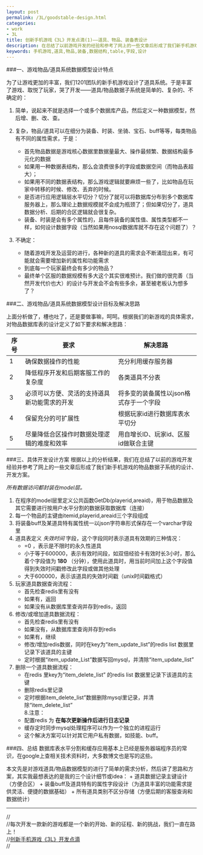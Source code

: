 ```yaml
---
layout: post
permalink: /3L/goodstable-design.html
categories:
- work 
- 3L
title: 创新手机游戏《3L》开发点滴(1)——道具、物品、装备表设计
description: 在总结了以前游戏开发的经验和参考了网上的一些文章后形成了我们新手机游戏的物品数据表（或道具表、装备表）设计方案。
keywords: 手机游戏,道具,物品,装备,数据结构,table,字段,设计
---
```



###一、游戏物品/道具系统数据模型设计特点

为了让游戏更加的丰富，我们1201团队的新手机游戏设计了道具系统。于是丰富了游戏、取悦了玩家，哭了开发——道具/物品数据子系统是简单的、复杂的、不确定的：

1. 简单，说起来不就是选择一个或多个数据库产品，然后定义一种数据模型，然后增、删、改、查。
2. 复杂，物品/道具可以在细分为装备、时装、坐骑、宝石、buff等等，每类物品有不同的属性需求，于是：

    + 首先物品数据是游戏核心数据里数据量最大、操作最频繁、数据结构最多元化的数据 
    + 如果用一种数据表结构，那么会浪费很多的字段或数据空间（而物品表超大）；  
    + 如果用不同的数据表结构，那么游戏逻辑就要麻烦一些了，比如物品在玩家中转移的时候、修改、丢弃的时候。  
    + 是否进行应用逻辑层水平切分？切分了就可以将数据库分布到多个数据库服务器上，那么理论上数据规模就不会成为瓶颈了；但如果切分了，道具数据分析、后期的合区逻辑就会很复杂。  
    + 装备、时装是会有多个属性的，且每件装备的属性值、属性类型都不一样，如何设计数据字段（当然如果用nosql数据库就不存在这个问题了）？  

3. 不确定：

    + 随着游戏开发及运营的进行，各种新的道具的需求会不断涌现出来，有可能就会需要增加新的属性和功能需求  
    + 到底每一个玩家最终会有多少的物品？  
    + 最终单个区服的数据规模有多大这个其实很难预计。我们做的很完善（当然开发代价也大）的设计与开发会不会有些多余，甚至被老板认为想多了？  

###二、游戏物品/道具系统数据模型设计目标及解决思路

上面分析做了，槽也吐了，还是要做事嘛，呵呵。根据我们的新游戏的具体需求，对物品数据库表的设计定义了如下要求和解决思路：

序号 | 要求 | 解决思路
------| ----- | -----------------------------------
1     | 确保数据操作的性能 | 充分利用缓存服务器
2     | 降低程序开发和后期客服工作的复杂度 | 各类道具不分表
3     | 必须可以方便、灵活的支持道具新功能需求的开发 | 将多变的装备属性以json格式存于一个字段
4     | 保留充分的可扩展性 | 根据玩家id进行数据库表水平切分
5     | 尽量降低合区操作时数据处理逻辑的难度和效率 | 用自增长ID、玩家id、区服id做联合主键

###三、具体开发设计方案
根据以上的分析结果，我们在总结了以前的游戏开发经验并参考了网上的一些文章后形成了我们新手机游戏的物品数据子系统的设计、开发方案。

*所有数据访问都封装在model层。*

1. 在程序的model层里定义公共函数GetDb(playerid,areaid)，用于物品数据及其它需要进行按用户水平分割的数据获取数据库（连接）  
2. 每一个物品的主键由itemid,playerid,areaid三个字段组成  
3. 将装备buff及某道具特有属性统一以json字符串形式保存在一个varchar字段里  
4. 道具表定义 *失效时间* 字段，这个字段同时表示道具有效期的三种情况：  
    + =0 ，表示是不限时的永久性道具  
    + 小于等于600000，表示有效时间段，如双倍经验卡有效时长3小时，那么着个字段值为 **180** （分钟），使用此道具时，用当前时间加上这个字段值得到失效时间戳修改此字段或做其他处理  
    + 大于600000，表示该道具的失效时间戳（unix时间戳格式）  
5. 玩家道具数据查询流程：  
    + 首先检查redis里有没有  
    + 如果有，返回  
    + 如果没有从数据库里查询并存到redis，返回  
6. 修改/或增加道具数据流程：  
    + 首先检查redis里有没有  
    + 如果没有，从数据库里查询并存到redis  
    + 如果有，继续  
    + 修改/增加redis数据，同时在key为“item_update_list”的redis list 数据里记录下该道具的主键  
    + 定时根据“item_update_List”数据写回mysql，并清除“item_update_list”
7. 删除一个道具数据流程：  
    + 在redis 里key为“item_delete_list” 的redis list 数据里记录下该道具的主键  
    + 删除redis里记录  
    + 定时根据item_delete_list”数据删除mysql里记录，并清除“item_delete_list”  
8.注意：  
    + 配置redis 为 **在每次更新操作后进行日志记录**  
    + 缓存定时同步mysql处理程序可以作为一个独立的进程运行
    + 这个解决方案可以针对其它用户私有数据，如技能、buff。

###四、总结
数据库表水平分割和缓存应用基本上已经是服务器端程序员的常识，在google上查相关技术资料时，大多数博文也是写的这些。

本文先是对游戏道具/物品数据模型的进行了简单的需求分析，然后讲了思路和方案，其实我最想表达的是我的三个设计细节或idea：
    + 道具数据记录主键设计（方便合区）
    + 装备buff及道具特有的属性字段设计（为道具丰富的功能需求提供灵活、便捷的数据基础）
    + 所有道具类别不区分存储（方便后期的客服查询和数据统计）
    


------
//  
//每次开发一款新的游戏都是一个新的开始、新的征程、新的挑战，我们一直在路上！  
//[创新手机游戏《3L》开发点滴][link3l]  
//  

[link3l]: http://blog.5d13.cn/3L.html "创新手游《3L》开发点滴"

